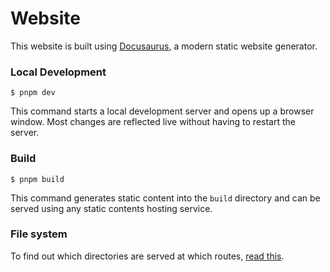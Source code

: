 # Website

This website is built using [Docusaurus](https://docusaurus.io/), a modern static website generator.

### Local Development

```
$ pnpm dev
```

This command starts a local development server and opens up a browser window. Most changes are reflected live without having to restart the server.

### Build

```
$ pnpm build
```

This command generates static content into the `build` directory and can be served using any static contents hosting service.

### File system

To find out which directories are served at which routes, [read this](https://docusaurus.io/docs/next/advanced/routing).
